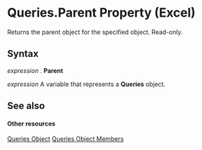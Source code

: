 
# Queries.Parent Property (Excel)

Returns the parent object for the specified object. Read-only.


## Syntax

 _expression_ . **Parent**

 _expression_ A variable that represents a **Queries** object.


## See also


#### Other resources


[Queries Object](3c16b2f6-8189-352a-4c4e-513bdb9c01d5.md)
[Queries Object Members](115ddd43-ee03-f057-60a0-58841af95957.md)
